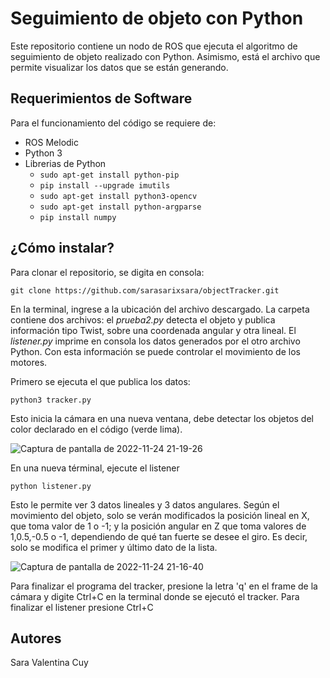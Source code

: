 # Seguimiento de objeto con Python
Este repositorio contiene un nodo de ROS que ejecuta el algoritmo de seguimiento de objeto realizado con Python. Asimismo, está el archivo que permite visualizar los datos que se están generando.


## Requerimientos de Software
Para el funcionamiento del código se requiere de:

 - ROS Melodic
 - Python 3
 - Librerias de Python
	  -   `sudo apt-get install python-pip`
	  - `pip install --upgrade imutils`
	  - `sudo apt-get install python3-opencv`
	  - `sudo apt-get install python-argparse`
	  - `pip install numpy`


## ¿Cómo instalar?
Para clonar el repositorio, se digita en consola: 

    git clone https://github.com/sarasarixsara/objectTracker.git

En la terminal, ingrese a la ubicación del archivo descargado. La carpeta contiene dos archivos: el *prueba2.py* detecta el objeto y publica información tipo Twist, sobre una coordenada angular y otra lineal. El *listener.py* imprime en consola los datos generados por el otro archivo Python. Con esta información se puede controlar el movimiento de los motores.


Primero se ejecuta el que publica los datos:

    python3 tracker.py
   Esto inicia la cámara en una nueva ventana, debe detectar los objetos del color declarado en el código (verde lima).
   
![Captura de pantalla de 2022-11-24 21-19-26](https://user-images.githubusercontent.com/72929394/203887341-523efa0d-56cc-4d97-b4c0-a12522bf6de4.png)

   En una nueva términal, ejecute el listener
   

    python listener.py

Esto le permite ver 3 datos lineales y 3 datos angulares. Según el movimiento del objeto, solo se verán modificados la posición lineal en X, que toma valor de 1 o -1; y la posición angular en Z que toma valores de 1,0.5,-0.5 o -1, dependiendo de qué tan fuerte se desee el giro. Es decir, solo se modifica el primer y último dato de la lista. 

![Captura de pantalla de 2022-11-24 21-16-40](https://user-images.githubusercontent.com/72929394/203887099-6bee779a-5d3d-48c1-a5b7-3d31d62158ab.png)



Para finalizar el programa del tracker, presione la letra 'q' en el frame de la cámara y digite Ctrl+C en la terminal donde se ejecutó el tracker. Para finalizar el listener presione Ctrl+C
## Autores

Sara Valentina Cuy

